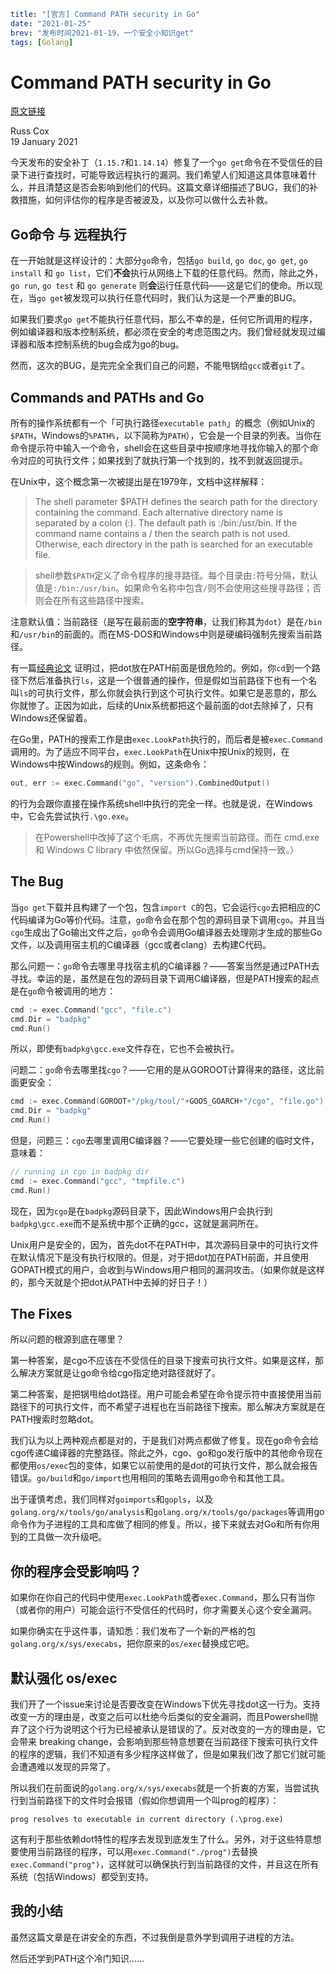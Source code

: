 ```yaml lw-blog-meta
title: "[官方] Command PATH security in Go"
date: "2021-01-25"
brev: "发布时间2021-01-19，一个安全小知识get"
tags: [Golang]
```

# Command PATH security in Go

[原文链接](https://blog.golang.org/path-security)

Russ Cox  
19 January 2021

今天发布的安全补丁（`1.15.7`和`1.14.14`）修复了一个`go get`命令在不受信任的目录下进行查找时，可能导致远程执行的漏洞。我们希望人们知道这具体意味着什么，并且清楚这是否会影响到他们的代码。这篇文章详细描述了BUG，我们的补救措施，如何评估你的程序是否被波及，以及你可以做什么去补救。

## Go命令 与 远程执行

在一开始就是这样设计的：大部分`go`命令，包括`go build`, `go doc`, `go get`, `go install` 和 `go list`，它们**不会**执行从网络上下载的任意代码。然而，除此之外，`go run`, `go test` 和 `go generate` 则**会**运行任意代码——这是它们的使命。所以现在，当`go get`被发现可以执行任意代码时，我们认为这是一个严重的BUG。

如果我们要求`go get`不能执行任意代码，那么不幸的是，任何它所调用的程序，例如编译器和版本控制系统，都必须在安全的考虑范围之内。我们曾经就发现过编译器和版本控制系统的bug会成为go的bug。

然而，这次的BUG，是完完全全我们自己的问题，不能甩锅给`gcc`或者`git`了。

## Commands and PATHs and Go

所有的操作系统都有一个「可执行路径`executable path`」的概念（例如Unix的`$PATH`，Windows的`%PATH%`，以下简称为`PATH`），它会是一个目录的列表。当你在命令提示符中输入一个命令，shell会在这些目录中按顺序地寻找你输入的那个命令对应的可执行文件；如果找到了就执行第一个找到的，找不到就返回提示。

在Unix中，这个概念第一次被提出是在1979年，文档中这样解释：

> The shell parameter $PATH defines the search path for the directory containing the command. Each alternative directory name is separated by a colon (:). The default path is :/bin:/usr/bin. If the command name contains a / then the search path is not used. Otherwise, each directory in the path is searched for an executable file.

> shell参数`$PATH`定义了命令程序的搜寻路径。每个目录由`:`符号分隔，默认值是`:/bin:/usr/bin`。如果命令名称中包含`/`则不会使用这些搜寻路径；否则会在所有这些路径中搜索。

注意默认值：当前路径（是写在最前面的**空字符串**，让我们称其为`dot`）是在`/bin`和`/usr/bin`的前面的。而在MS-DOS和Windows中则是硬编码强制先搜索当前路径。

有一篇[经典论文](https://people.engr.ncsu.edu/gjin2/Classes/246/Spring2019/Security.pdf) 证明过，把dot放在PATH前面是很危险的。例如，你`cd`到一个路径下然后准备执行`ls`，这是一个很普通的操作，但是假如当前路径下也有一个名叫`ls`的可执行文件，那么你就会执行到这个可执行文件。如果它是恶意的，那么你就惨了。正因为如此，后续的Unix系统都把这个最前面的dot去除掉了，只有Windows还保留着。

在Go里，PATH的搜索工作是由`exec.LookPath`执行的，而后者是被`exec.Command`调用的。为了适应不同平台，`exec.LookPath`在Unix中按Unix的规则，在Windows中按Windows的规则。例如，这条命令：

```go
out, err := exec.Command("go", "version").CombinedOutput()
```

的行为会跟你直接在操作系统shell中执行的完全一样。也就是说，在Windows中，它会先尝试执行`.\go.exe`。

> 在Powershell中改掉了这个毛病，不再优先搜索当前路径。而在 cmd.exe 和 Windows C library 中依然保留。所以Go选择与cmd保持一致。）

## The Bug

当`go get`下载并且构建了一个包，包含`import C`的包，它会运行`cgo`去把相应的C代码编译为Go等价代码。注意，`go`命令会在那个包的源码目录下调用`cgo`。并且当`cgo`生成出了Go输出文件之后，`go`命令会调用Go编译器去处理刚才生成的那些Go文件，以及调用宿主机的C编译器（gcc或者clang）去构建C代码。

那么问题一：`go`命令去哪里寻找宿主机的C编译器？——答案当然是通过PATH去寻找。幸运的是，虽然是在包的源码目录下调用C编译器，但是PATH搜索的起点是在`go`命令被调用的地方：

```go
cmd := exec.Command("gcc", "file.c")
cmd.Dir = "badpkg"
cmd.Run()
```

所以，即使有`badpkg\gcc.exe`文件存在，它也不会被执行。

问题二：`go`命令去哪里找`cgo`？——它用的是从GOROOT计算得来的路径，这比前面更安全：

```go
cmd := exec.Command(GOROOT+"/pkg/tool/"+GOOS_GOARCH+"/cgo", "file.go")
cmd.Dir = "badpkg"
cmd.Run()
```

但是，问题三：`cgo`去哪里调用C编译器？——它要处理一些它创建的临时文件，意味着：

```go
// running in cgo in badpkg dir
cmd := exec.Command("gcc", "tmpfile.c")
cmd.Run()
```

现在，因为`cgo`是在`badpkg`源码目录下，因此Windows用户会执行到`badpkg\gcc.exe`而不是系统中那个正确的gcc，这就是漏洞所在。

Unix用户是安全的，因为，首先dot不在PATH中，其次源码目录中的可执行文件在默认情况下是没有执行权限的。但是，对于把dot加在PATH前面，并且使用GOPATH模式的用户，会收到与Windows用户相同的漏洞攻击。（如果你就是这样的，那今天就是个把dot从PATH中去掉的好日子！）

## The Fixes

所以问题的根源到底在哪里？

第一种答案，是cgo不应该在不受信任的目录下搜索可执行文件。如果是这样，那么解决方案就是让go命令给cgo指定绝对路径就好了。

第二种答案，是把锅甩给dot路径。用户可能会希望在命令提示符中直接使用当前路径下的可执行文件，而不希望子进程也在当前路径下搜索。那么解决方案就是在PATH搜索时忽略dot。

我们认为以上两种观点都是对的，于是我们对两点都做了修复。现在go命令会给cgo传递C编译器的完整路径。除此之外，cgo、go和go发行版中的其他命令现在都使用`os/exec`包的变体，如果它以前使用的是dot的可执行文件，那么就会报告错误。`go/build`和`go/import`也用相同的策略去调用go命令和其他工具。

出于谨慎考虑，我们同样对`goimports`和`gopls`，以及`golang.org/x/tools/go/analysis`和`golang.org/x/tools/go/packages`等调用go命令作为子进程的工具和库做了相同的修复。所以，接下来就去对Go和所有你用到的工具做一次升级吧。

## 你的程序会受影响吗？

如果你在你自己的代码中使用`exec.LookPath`或者`exec.Command`，那么只有当你（或者你的用户）可能会运行不受信任的代码时，你才需要关心这个安全漏洞。

如果你确实在乎这件事，请知悉：我们发布了一个新的严格的包`golang.org/x/sys/execabs`，把你原来的`os/exec`替换成它吧。

## 默认强化 os/exec

我们开了一个issue来讨论是否要改变在Windows下优先寻找dot这一行为。支持改变一方的理由是，改变之后可以杜绝今后类似的安全漏洞，而且Powershell抛弃了这个行为说明这个行为已经被承认是错误的了。反对改变的一方的理由是，它会带来 breaking change，会影响到那些特意想要在当前路径下搜索可执行文件的程序的逻辑，我们不知道有多少程序这样做了，但是如果我们改了那它们就可能会遭遇难以发现的异常了。

所以我们在前面说的`golang.org/x/sys/execabs`就是一个折衷的方案，当尝试执行到当前路径下的文件时会报错（假如你想调用一个叫prog的程序）：

```text
prog resolves to executable in current directory (.\prog.exe)
```

这有利于那些依赖dot特性的程序去发现到底发生了什么。另外，对于这些特意想要使用当前路径的程序，可以用`exec.Command("./prog")`去替换`exec.Command("prog")`，这样就可以确保执行到当前路径的文件，并且这在所有系统（包括Windows）都受到支持。

## 我的小结

虽然这篇文章是在讲安全的东西，不过我倒是意外学到调用子进程的方法。

然后还学到PATH这个冷门知识……

